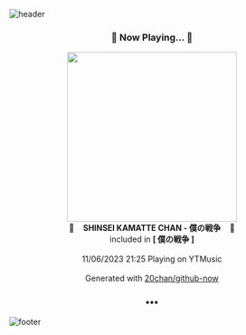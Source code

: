 ![header](https://capsule-render.vercel.app/api?type=wave&height=170&section=header&fontColor=090707&fontAlignX=45&fontAlignY=65&fontSize=100)

<h3 align="center">🎵 Now Playing... 🎵</h3>
<p align="center">
  <a href="https://music.youtube.com/watch?v=gYuO6OUm6SQ">
    <img width="300" src="https://lh3.googleusercontent.com/pL-U5l31u9y1ZZI1OkTDoumgDPazq8Jt1DDgLrHIkByvb1QlPpZ3F4Nw02QZV9vASpx5p9Kwxzf2-MwqaQ">
  </a>
  <br>
  🎵&nbsp&nbsp&nbsp <b>SHINSEI KAMATTE CHAN - 僕の戦争</b> &nbsp&nbsp&nbsp🎵
  <br>
  included in <b>[ 僕の戦争 ]</b>
  
  <br />
  <br />
  11/06/2023 21:25 Playing on YTMusic
  <br />
  <br />
  Generated with <a href="https://github.com/20chan/github-now">20chan/github-now</a>
</p>

<h3 align="center">•••</h3>

![footer](https://capsule-render.vercel.app/api?type=wave&height=150&section=footer)
